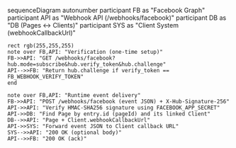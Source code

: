 sequenceDiagram
    autonumber
    participant FB as "Facebook Graph"
    participant API as "Webhook API (/webhooks/facebook)"
    participant DB as "DB (Pages ↔ Clients)"
    participant SYS as "Client System (webhookCallbackUrl)"

    rect rgb(255,255,255)
    note over FB,API: "Verification (one-time setup)"
    FB->>API: "GET /webhooks/facebook?hub.mode=subscribe&hub.verify_token&hub.challenge"
    API-->>FB: "Return hub.challenge if verify_token == FB_WEBHOOK_VERIFY_TOKEN"
    end

    note over FB,API: "Runtime event delivery"
    FB->>API: "POST /webhooks/facebook (event JSON) + X-Hub-Signature-256"
    API->>API: "Verify HMAC-SHA256 signature using FACEBOOK_APP_SECRET"
    API->>DB: "Find Page by entry.id (pageId) and its linked Client"
    DB-->>API: "Page + Client.webhookCallbackUrl"
    API->>SYS: "Forward event JSON to Client callback URL"
    SYS-->>API: "200 OK (optional body)"
    API-->>FB: "200 OK (ack)"
